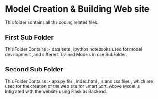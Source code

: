 <h1>Model Creation & Building Web site</h1>
This folder contains all the coding related files.
<h2>First Sub Folder</h2>
This Folder Contains :- data sets , ipython notebooks used for model development ,and different Trained Models in one SubFolder.
<h2>Second Sub Folder</h2>
This Folder Contains :- app.py file , index.html , js and css files , which are used for the creation of the web site for Smart Sort.
Above Model is Intigrated with the website using Flask as Backend.
